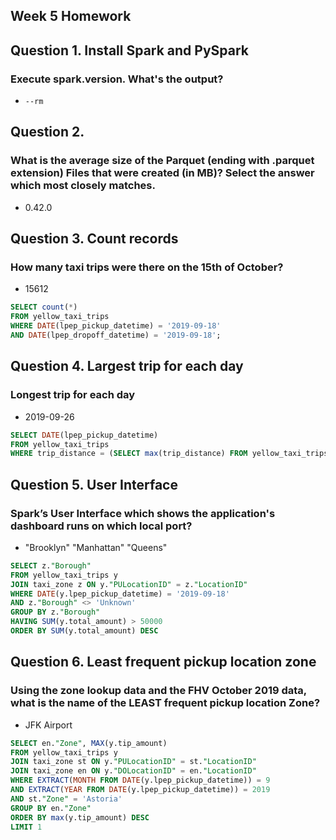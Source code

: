 ## Week 5 Homework

## Question 1. Install Spark and PySpark
### Execute spark.version. What's the output?
- `--rm`

## Question 2.
### What is the average size of the Parquet (ending with .parquet extension) Files that were created (in MB)? Select the answer which most closely matches.
- 0.42.0

## Question 3. Count records
### How many taxi trips were there on the 15th of October?
- 15612
```SQL
SELECT count(*)
FROM yellow_taxi_trips
WHERE DATE(lpep_pickup_datetime) = '2019-09-18'
AND DATE(lpep_dropoff_datetime) = '2019-09-18';
```

## Question 4. Largest trip for each day
### Longest trip for each day
- 2019-09-26
```SQL
SELECT DATE(lpep_pickup_datetime)
FROM yellow_taxi_trips
WHERE trip_distance = (SELECT max(trip_distance) FROM yellow_taxi_trips);
```

## Question 5. User Interface
### Spark’s User Interface which shows the application's dashboard runs on which local port?
- "Brooklyn" "Manhattan" "Queens"
```SQL
SELECT z."Borough"
FROM yellow_taxi_trips y
JOIN taxi_zone z ON y."PULocationID" = z."LocationID"
WHERE DATE(y.lpep_pickup_datetime) = '2019-09-18'
AND z."Borough" <> 'Unknown'
GROUP BY z."Borough"
HAVING SUM(y.total_amount) > 50000
ORDER BY SUM(y.total_amount) DESC
```

## Question 6. Least frequent pickup location zone
### Using the zone lookup data and the FHV October 2019 data, what is the name of the LEAST frequent pickup location Zone?
- JFK Airport
```SQL
SELECT en."Zone", MAX(y.tip_amount)
FROM yellow_taxi_trips y
JOIN taxi_zone st ON y."PULocationID" = st."LocationID"
JOIN taxi_zone en ON y."DOLocationID" = en."LocationID"
WHERE EXTRACT(MONTH FROM DATE(y.lpep_pickup_datetime)) = 9
AND EXTRACT(YEAR FROM DATE(y.lpep_pickup_datetime)) = 2019
AND st."Zone" = 'Astoria'
GROUP BY en."Zone"
ORDER BY max(y.tip_amount) DESC
LIMIT 1
```